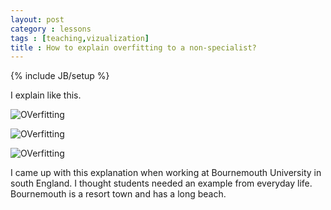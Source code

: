 ```yaml
---
layout: post
category : lessons
tags : [teaching,vizualization]
title : How to explain overfitting to a non-specialist?
---
```

{% include JB/setup %}

I explain like this.

![OVerfitting](http://zliobaite.github.io/assets/overfitting1.jpg)

![OVerfitting](http://zliobaite.github.io/assets/overfitting2.jpg)

![OVerfitting](http://zliobaite.github.io/assets/overfitting3.jpg)

I came up with this explanation when working at Bournemouth University in south England. I thought students needed an example from everyday life. Bournemouth is a resort town and has a long beach. 